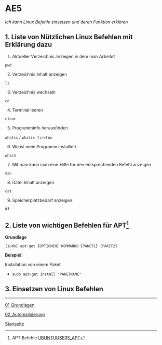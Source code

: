 # AE5
*Ich kann Linux Befehle einsetzen und deren Funktion erklären*

## 1. Liste von Nützlichen Linux Befehlen mit Erklärung dazu
    
1. Aktueller Verzeichnis anzeigen in dem man Arbeitet

`pwd`

2. Verzeichnis Inhalt anzeigen

`ls`

3. Verzeichnis wechseln

`cd`

4. Terminal leeren

`clear`

5. Programminfo herausfinden

`whatis` / `whatis firefox`

6.  Wo ist mein Programm installiert

`which`

7. Mit man kann man eine Hilfe für den entsprechenden Befehl anzeigen

`man`

8. Datei Inhalt anzeigen

`cat`

9. Speicherplatzbedarf anzeigen

`df`

## 2. Liste von wichtigen Befehlen für APT[^1]

**Grundlage**

`[sudo] apt-get [OPTIONEN] KOMMANDO [PAKET1] [PAKET2]`

**Beispiel:**

Installation von einem Paket

- `sudo apt-get install "PAKETNAME"`




## 3. Einsetzen von Linux Befehlen

___

[01_Grundlagen](../01_Grundlage)

[02_Automatisierung](../02_Automatisierung)

[Startseite](https://github.com/ask-yo-girl-about-me/Project-Future)

[^1]: APT Befehle [UBUNTUUSERS_APT](https://wiki.ubuntuusers.de/APT/) 